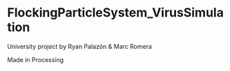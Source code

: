 # FlockingParticleSystem_VirusSimulation

University project by Ryan Palazón & Marc Romera

Made in Processing
